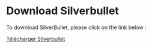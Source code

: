 <!DOCTYPE html>
<html lang="en">
<head>
  <meta charset="UTF-8">
  <meta name="viewport" content="width=device-width, initial-scale=1.0">
</head>
<body>
  <h1>Download Silverbullet</h1>
  <p>To download SilverBullet, please click on the link below :</p>
  <a href="https://www.mediafire.com/file/cl9nlmt60hr9hx3/SilverBullet+v1.1.2.rar/file" class="download-link" target="_blank">Télécharger Silverbullet</a>
</body>
</html>
